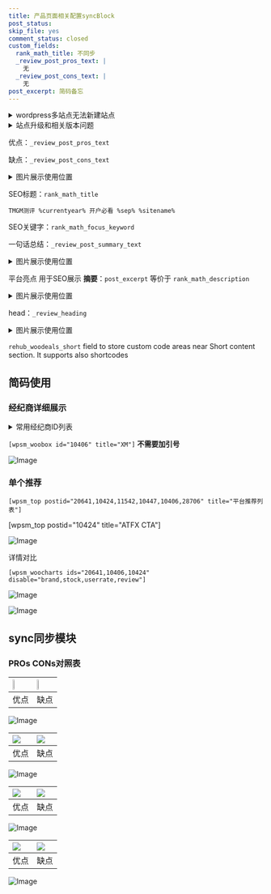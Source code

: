 ```yaml
---
title: 产品页面相关配置syncBlock
post_status: 
skip_file: yes
comment_status: closed
custom_fields:
  rank_math_title: 不同步
  _review_post_pros_text: |
    无
  _review_post_cons_text: |
    无
post_excerpt: 简码备忘
---
```

<details><summary>wordpress多站点无法新建站点</summary>

<li>和报错需要清理cookies一样的原因</li>
<li>wp-config.php里面<code>define( 'SUBDOMAIN_INSTALL', false );//子域名安装</code></li>
<li>新建子站点是用<code>define( 'SUBDOMAIN_INSTALL', true);//子域名安装</code> 完成以后，改成<code>false</code></li>
</details>

<details><summary>站点升级和相关版本问题</summary>

<p>wordpress：5.9.9
woocommerce：7.5.1
出现问题的地方：主题选项里面>><strong>Product layout >>compact style</strong></p>
<p>如何出现没有用过的字段 导致无法保存。先导出配置 然后进行修改，后面再次恢复即可。</p>
<p>出现部分字段无法显示时，需要返回默认布局后，对产品进行保存就好了。</p>
<p></p>
</details>

优点：`_review_post_pros_text`

缺点：`_review_post_cons_text`

<details><summary>图片展示使用位置</summary>

<img src="https://prod-files-secure.s3.us-west-2.amazonaws.com/39ed1227-6d7d-4570-be36-9ccd4a2c4241/f51d3d83-55d4-4bdf-9604-f37ec77ab556/Untitled.png?X-Amz-Algorithm=AWS4-HMAC-SHA256&X-Amz-Content-Sha256=UNSIGNED-PAYLOAD&X-Amz-Credential=ASIAZI2LB466R6PGAEH7%2F20250704%2Fus-west-2%2Fs3%2Faws4_request&X-Amz-Date=20250704T165518Z&X-Amz-Expires=3600&X-Amz-Security-Token=IQoJb3JpZ2luX2VjECgaCXVzLXdlc3QtMiJGMEQCIDc3EfzSkB0BRyP8H92kmdpXJ20chtKXOrjz17Agco%2FFAiA3gHgPnMniHFjK77w3p4w0%2BnBzg7cCvnKQFMy%2BNmfeJyr%2FAwgxEAAaDDYzNzQyMzE4MzgwNSIMRrzffDKsvM1ev1PHKtwDm0Eh8gwD7is0X%2FBdmT1vq5euICWlbtmIwO6gOzttVz6QoueLLgAnrA4iQJky%2B%2Fewdzy8GoD0Fcwzd6hcISaNfXovKya0yRLDyFA452Jog84zD4ahUev2614IhDHsvfPN150E1jvlZAkk%2BvYuNPtJsPSTOOQ%2B%2F1dDzw5%2BaWfb4TPK0E80rxFfaWriS6Dds3mDqNELpIIvLqyvONqwJAyuwz79HgQbHUEcej%2BJAjVVuFB%2BRTfNym2n7iHBlCOABlFJxhUss2GaYIddtAKtoZ%2BiEWur%2Fl%2BMoatdUVDbBPiWmI7Ney%2FykpsN9FXDC%2FmlfcXdeR6UD4xAKwvz4YIUPBjEfXtTrKxUq6jRLLZsvv69eZzmRSEJaJrVAWGqcVyGlySGrP7eNYUL%2B54H3xWNmhFCwhOOlppQXItGdbPJNNsNrbtFbb7ZVN6%2BGsa8wunGcshTShnrGy84NuJwq%2BoztZ3m0N1aCuSqyC%2Fv83q3slRC3hdWKg%2BabvGX9eJ9BSwyaFGVozB4UGHZS84QqKBLFS4qPuL3p2p5DKO6WEw1Ehegdjk5TjgVl6ynzUzyye47ZLl7eG%2FEZoXQmHhtOrBDCv43XtmZLMI%2BTngPzub088pQDHSp6dJckKPWSoYADkQw2vqfwwY6pgHix5iTMiB23FzIzESV7JmJp17oBXLzAwiWvkT%2FKPkP6WT0RMtnAisxDlLIzMDDx0%2FMyT3fNNUUDlzuRRlfIEKo7oGyJa4VwRpcFRTdTW7JgF8lIfYAmPXdTAZwCOmO3QBz8FR64G6lsOiLeKtRZ44WR6Lfy360Zk63Ppv6AuCZep7c1Lz%2Bg0tiP%2BR1I%2FL6wbJ2x9OoML0p5yInbQosLaTOZrMniSy7&X-Amz-Signature=3862818e6a0a99cd4d5ced7fe62bb74b181948777a9b6421b6c0357629c73c9c&X-Amz-SignedHeaders=host&x-amz-checksum-mode=ENABLED&x-id=GetObject" alt="Image">
</details>

SEO标题：`rank_math_title`

`TMGM测评 %currentyear% 开户必看 %sep% %sitename%`

SEO关键字：`rank_math_focus_keyword`

一句话总结：`_review_post_summary_text`

<details><summary>图片展示使用位置</summary>

<img src="https://prod-files-secure.s3.us-west-2.amazonaws.com/39ed1227-6d7d-4570-be36-9ccd4a2c4241/4b96a922-296c-4f4e-8630-d1c870cbce01/Untitled.png?X-Amz-Algorithm=AWS4-HMAC-SHA256&X-Amz-Content-Sha256=UNSIGNED-PAYLOAD&X-Amz-Credential=ASIAZI2LB4664F4F6JQC%2F20250704%2Fus-west-2%2Fs3%2Faws4_request&X-Amz-Date=20250704T165518Z&X-Amz-Expires=3600&X-Amz-Security-Token=IQoJb3JpZ2luX2VjECgaCXVzLXdlc3QtMiJHMEUCIHKM5uo3xFb%2FOWt7gE9GNTVn1dTSwdtOM1bxO6Uarx%2F%2FAiEA5xMmH5MHId%2BUiXCJubhgnZ0xqCcbNe4lmJki4zBR6LEq%2FwMIMRAAGgw2Mzc0MjMxODM4MDUiDNXh4D0951QOZeoamircA96xaUISXE6Y%2FDWAwoIn0LofyIPlgwSAmwqJ3H%2BB6OPbXiJGttu%2BxciieZ2M6rC%2BdtKBGrH1zizVH4ywxt1VfA9gODQYhI5ym1QkCJRcYdRz2akH4E7mVRz0SR%2BQ1zQ1bS5YpY09L%2FHrcNgvqbxgEiu43%2Bl9M8uQJvwQIsyZWet7UfYy5HbxG7%2FmaXQlscV1By%2FRNCJGMXYh2HGyEFolFD0GOK0uG8qiceec7cRF3dc%2FohqBKwBzMmLgjhyaqL7YrdumuI0sRcSo3zVrDNx9GxczxOEL%2BKKMlraUdkna1sy5N2g9KxUs2m9gEbx6v7p6V1yUD%2Bm8BMx%2BtXUuGghRyYgiDohgmAjfm0kbut1acawkbRHpGU1twS3gg81UcWlvEqDeBBhhToatRN3oywwLuVLrHsE9j28lZRY4BexzXrxbWdZgfXw6c6oOUeByTaB%2BRmjkdBii97NF%2Fco%2BRVqLquE6iSnJAnVnmltiLIMtwVu7N9hOjhd5n5XlkNu7%2BmwD7l8Sdhf7NCyb9ZJhDXYlvrXHCUBk7HqTOCi8Q2YnR8VxTyy%2BEYWXtVBgagYVW7ExhqJyQyqR9W%2FGlD3RCJoxa%2BOHGfe7iMGQHbOKpZljMptWw17clkdVWambDAqJMNL6n8MGOqUBKdWH%2Bydqu1rWNZCXUyX2VUvKKWo%2Bcpg%2F0LiqA0rRSvxQ6DnO51TdY0e0FLSX78MCGOO0F%2B33n97M%2Fw5a3%2FQxSoMRLQDGhagRSh5mOgDSN3s%2FSPGTY49Rc8gWnxnxO%2Fnb817t5f6r4GY2F5G3AC9zYg44TMKPnw%2Fr3RCEKYqHW8KKqHaP5bb0fdnmME5Tabm3QGdJT7SEpF%2BE71paM%2FppCeSY4SbO&X-Amz-Signature=cc13de7779f5bd5e6b0552c29465080ae5e8a299df1117c5f04989f6a8172aab&X-Amz-SignedHeaders=host&x-amz-checksum-mode=ENABLED&x-id=GetObject" alt="Image">
</details>

平台亮点 用于SEO展示 **摘要**：`post_excerpt`  等价于 `rank_math_description`

<details><summary>图片展示使用位置</summary>

<img src="https://prod-files-secure.s3.us-west-2.amazonaws.com/39ed1227-6d7d-4570-be36-9ccd4a2c4241/1ee11f63-b60a-4dfe-a7a7-d58ff23b5d88/Untitled.png?X-Amz-Algorithm=AWS4-HMAC-SHA256&X-Amz-Content-Sha256=UNSIGNED-PAYLOAD&X-Amz-Credential=ASIAZI2LB466UH4IZQTC%2F20250704%2Fus-west-2%2Fs3%2Faws4_request&X-Amz-Date=20250704T165518Z&X-Amz-Expires=3600&X-Amz-Security-Token=IQoJb3JpZ2luX2VjECgaCXVzLXdlc3QtMiJHMEUCIHA01ThCA%2FUTJjFPH4r2ZrcK9Nl8%2BI%2FVGS%2F0Lw1SI53WAiEA6jbjmUIlKuoLK4g3t8qHK0%2BOrY%2FhaZkt6IbN2FjvvsMq%2FwMIMRAAGgw2Mzc0MjMxODM4MDUiDPT4RSFy1x8nns2BDyrcAy3e9SrmzCnfa1umc5RnWTJEMzbO%2Fs6VRVWVyloK4A4OnOdJZbMe06yJkHbaYcMYmSlqY3zm9paplp64br9hgy1WSKYYkgL9QlwVV4sHH2Td9iXutvDRBrtNX3RafAzpzVuim4uqgsCpupvFS8Al3ds%2BP4ZMhzHsmCILTBymFXHcp%2F9gwbP2DGv3HvEmZysUFfvtAXCljicLea8rrZMVHOlREtWPC2rH74%2FOpP3x0Vouc9D%2B7aoAO5pdc3OwoPo5WJxivpAaJaAyVY7WyZFXn%2B3ZrrrxHcl3k%2Bp8muv0T35YsOcsFO1%2FZFWYhvwmRCzn8Ji%2FKYgEyNP6RFmfMTtBq3xiVmlqKolHxJYUFsU4tRQrsS84Uza1Y8kdCXaNsp6zRoctO%2BtA8uVFkpjl6%2FWbOkF48v8z9xqwooLWHJVTZy8dz6eLu0%2BYmIx95j38h1SeTfcl1JicUl%2FcorzhQNW0Lll3uPS76kizifraJy0qA0Mv0HJoyiloHtlvFgqU%2FkYq0WvhwcZFJbQIUDHjd0mCgeBG%2By4CJiyMPQNYvIDnH0L8ARKkWsYmhDbc0KBaJJlZa5tebS6057RSiQVrf1iloez2sCtdp0VCxk3UGNZzgurPgekrdOuR5SbVFuDIMLT6n8MGOqUBXNIpoaUknaY%2BBZ%2BvJskXL4KDnZE1XN3QMKVL8oBp5CEtWNCOhwjtIuFk5K8sbT%2BWVH%2Bx6nYkiW3KkCOJDd8wvgNh5LpUD9l%2FQqJD2gqY4sVoV3Vo2EJWtgfrf7UtUx4bk5wfZvQNfi6RScNjA7pSL7pfD%2Fk7j2v8pCc%2BI5rKcppWIhthXTZPIn4xR4ll660DtsJNAL5zDUJu8lW2CLzpX1zdv0sP&X-Amz-Signature=dcb5a5d6a5a99ed9abb5ff40fbb434bc519d87123d87014db4804bdb7d61cdb5&X-Amz-SignedHeaders=host&x-amz-checksum-mode=ENABLED&x-id=GetObject" alt="Image">
<img src="https://prod-files-secure.s3.us-west-2.amazonaws.com/39ed1227-6d7d-4570-be36-9ccd4a2c4241/ad4118b5-78d8-4fbe-801e-3b29b5d99c01/Untitled.png?X-Amz-Algorithm=AWS4-HMAC-SHA256&X-Amz-Content-Sha256=UNSIGNED-PAYLOAD&X-Amz-Credential=ASIAZI2LB466UH4IZQTC%2F20250704%2Fus-west-2%2Fs3%2Faws4_request&X-Amz-Date=20250704T165518Z&X-Amz-Expires=3600&X-Amz-Security-Token=IQoJb3JpZ2luX2VjECgaCXVzLXdlc3QtMiJHMEUCIHA01ThCA%2FUTJjFPH4r2ZrcK9Nl8%2BI%2FVGS%2F0Lw1SI53WAiEA6jbjmUIlKuoLK4g3t8qHK0%2BOrY%2FhaZkt6IbN2FjvvsMq%2FwMIMRAAGgw2Mzc0MjMxODM4MDUiDPT4RSFy1x8nns2BDyrcAy3e9SrmzCnfa1umc5RnWTJEMzbO%2Fs6VRVWVyloK4A4OnOdJZbMe06yJkHbaYcMYmSlqY3zm9paplp64br9hgy1WSKYYkgL9QlwVV4sHH2Td9iXutvDRBrtNX3RafAzpzVuim4uqgsCpupvFS8Al3ds%2BP4ZMhzHsmCILTBymFXHcp%2F9gwbP2DGv3HvEmZysUFfvtAXCljicLea8rrZMVHOlREtWPC2rH74%2FOpP3x0Vouc9D%2B7aoAO5pdc3OwoPo5WJxivpAaJaAyVY7WyZFXn%2B3ZrrrxHcl3k%2Bp8muv0T35YsOcsFO1%2FZFWYhvwmRCzn8Ji%2FKYgEyNP6RFmfMTtBq3xiVmlqKolHxJYUFsU4tRQrsS84Uza1Y8kdCXaNsp6zRoctO%2BtA8uVFkpjl6%2FWbOkF48v8z9xqwooLWHJVTZy8dz6eLu0%2BYmIx95j38h1SeTfcl1JicUl%2FcorzhQNW0Lll3uPS76kizifraJy0qA0Mv0HJoyiloHtlvFgqU%2FkYq0WvhwcZFJbQIUDHjd0mCgeBG%2By4CJiyMPQNYvIDnH0L8ARKkWsYmhDbc0KBaJJlZa5tebS6057RSiQVrf1iloez2sCtdp0VCxk3UGNZzgurPgekrdOuR5SbVFuDIMLT6n8MGOqUBXNIpoaUknaY%2BBZ%2BvJskXL4KDnZE1XN3QMKVL8oBp5CEtWNCOhwjtIuFk5K8sbT%2BWVH%2Bx6nYkiW3KkCOJDd8wvgNh5LpUD9l%2FQqJD2gqY4sVoV3Vo2EJWtgfrf7UtUx4bk5wfZvQNfi6RScNjA7pSL7pfD%2Fk7j2v8pCc%2BI5rKcppWIhthXTZPIn4xR4ll660DtsJNAL5zDUJu8lW2CLzpX1zdv0sP&X-Amz-Signature=00f2d235c23ad20f1c398bb7cb89cf5358c13b8a56a3f272de1c3a8e5d06a11d&X-Amz-SignedHeaders=host&x-amz-checksum-mode=ENABLED&x-id=GetObject" alt="Image">
<img src="https://prod-files-secure.s3.us-west-2.amazonaws.com/39ed1227-6d7d-4570-be36-9ccd4a2c4241/a38cf7c9-a79c-4b64-9e94-13589fe0758b/Untitled.png?X-Amz-Algorithm=AWS4-HMAC-SHA256&X-Amz-Content-Sha256=UNSIGNED-PAYLOAD&X-Amz-Credential=ASIAZI2LB466UH4IZQTC%2F20250704%2Fus-west-2%2Fs3%2Faws4_request&X-Amz-Date=20250704T165518Z&X-Amz-Expires=3600&X-Amz-Security-Token=IQoJb3JpZ2luX2VjECgaCXVzLXdlc3QtMiJHMEUCIHA01ThCA%2FUTJjFPH4r2ZrcK9Nl8%2BI%2FVGS%2F0Lw1SI53WAiEA6jbjmUIlKuoLK4g3t8qHK0%2BOrY%2FhaZkt6IbN2FjvvsMq%2FwMIMRAAGgw2Mzc0MjMxODM4MDUiDPT4RSFy1x8nns2BDyrcAy3e9SrmzCnfa1umc5RnWTJEMzbO%2Fs6VRVWVyloK4A4OnOdJZbMe06yJkHbaYcMYmSlqY3zm9paplp64br9hgy1WSKYYkgL9QlwVV4sHH2Td9iXutvDRBrtNX3RafAzpzVuim4uqgsCpupvFS8Al3ds%2BP4ZMhzHsmCILTBymFXHcp%2F9gwbP2DGv3HvEmZysUFfvtAXCljicLea8rrZMVHOlREtWPC2rH74%2FOpP3x0Vouc9D%2B7aoAO5pdc3OwoPo5WJxivpAaJaAyVY7WyZFXn%2B3ZrrrxHcl3k%2Bp8muv0T35YsOcsFO1%2FZFWYhvwmRCzn8Ji%2FKYgEyNP6RFmfMTtBq3xiVmlqKolHxJYUFsU4tRQrsS84Uza1Y8kdCXaNsp6zRoctO%2BtA8uVFkpjl6%2FWbOkF48v8z9xqwooLWHJVTZy8dz6eLu0%2BYmIx95j38h1SeTfcl1JicUl%2FcorzhQNW0Lll3uPS76kizifraJy0qA0Mv0HJoyiloHtlvFgqU%2FkYq0WvhwcZFJbQIUDHjd0mCgeBG%2By4CJiyMPQNYvIDnH0L8ARKkWsYmhDbc0KBaJJlZa5tebS6057RSiQVrf1iloez2sCtdp0VCxk3UGNZzgurPgekrdOuR5SbVFuDIMLT6n8MGOqUBXNIpoaUknaY%2BBZ%2BvJskXL4KDnZE1XN3QMKVL8oBp5CEtWNCOhwjtIuFk5K8sbT%2BWVH%2Bx6nYkiW3KkCOJDd8wvgNh5LpUD9l%2FQqJD2gqY4sVoV3Vo2EJWtgfrf7UtUx4bk5wfZvQNfi6RScNjA7pSL7pfD%2Fk7j2v8pCc%2BI5rKcppWIhthXTZPIn4xR4ll660DtsJNAL5zDUJu8lW2CLzpX1zdv0sP&X-Amz-Signature=cfd658a614ad7c5db72c3f14c9d781d5d4a856c120bf58b22130e4d6073992b9&X-Amz-SignedHeaders=host&x-amz-checksum-mode=ENABLED&x-id=GetObject" alt="Image">
<img src="https://prod-files-secure.s3.us-west-2.amazonaws.com/39ed1227-6d7d-4570-be36-9ccd4a2c4241/7da6fc1e-d2ac-42ae-8c75-cb5749aa18f6/Untitled.png?X-Amz-Algorithm=AWS4-HMAC-SHA256&X-Amz-Content-Sha256=UNSIGNED-PAYLOAD&X-Amz-Credential=ASIAZI2LB466UH4IZQTC%2F20250704%2Fus-west-2%2Fs3%2Faws4_request&X-Amz-Date=20250704T165518Z&X-Amz-Expires=3600&X-Amz-Security-Token=IQoJb3JpZ2luX2VjECgaCXVzLXdlc3QtMiJHMEUCIHA01ThCA%2FUTJjFPH4r2ZrcK9Nl8%2BI%2FVGS%2F0Lw1SI53WAiEA6jbjmUIlKuoLK4g3t8qHK0%2BOrY%2FhaZkt6IbN2FjvvsMq%2FwMIMRAAGgw2Mzc0MjMxODM4MDUiDPT4RSFy1x8nns2BDyrcAy3e9SrmzCnfa1umc5RnWTJEMzbO%2Fs6VRVWVyloK4A4OnOdJZbMe06yJkHbaYcMYmSlqY3zm9paplp64br9hgy1WSKYYkgL9QlwVV4sHH2Td9iXutvDRBrtNX3RafAzpzVuim4uqgsCpupvFS8Al3ds%2BP4ZMhzHsmCILTBymFXHcp%2F9gwbP2DGv3HvEmZysUFfvtAXCljicLea8rrZMVHOlREtWPC2rH74%2FOpP3x0Vouc9D%2B7aoAO5pdc3OwoPo5WJxivpAaJaAyVY7WyZFXn%2B3ZrrrxHcl3k%2Bp8muv0T35YsOcsFO1%2FZFWYhvwmRCzn8Ji%2FKYgEyNP6RFmfMTtBq3xiVmlqKolHxJYUFsU4tRQrsS84Uza1Y8kdCXaNsp6zRoctO%2BtA8uVFkpjl6%2FWbOkF48v8z9xqwooLWHJVTZy8dz6eLu0%2BYmIx95j38h1SeTfcl1JicUl%2FcorzhQNW0Lll3uPS76kizifraJy0qA0Mv0HJoyiloHtlvFgqU%2FkYq0WvhwcZFJbQIUDHjd0mCgeBG%2By4CJiyMPQNYvIDnH0L8ARKkWsYmhDbc0KBaJJlZa5tebS6057RSiQVrf1iloez2sCtdp0VCxk3UGNZzgurPgekrdOuR5SbVFuDIMLT6n8MGOqUBXNIpoaUknaY%2BBZ%2BvJskXL4KDnZE1XN3QMKVL8oBp5CEtWNCOhwjtIuFk5K8sbT%2BWVH%2Bx6nYkiW3KkCOJDd8wvgNh5LpUD9l%2FQqJD2gqY4sVoV3Vo2EJWtgfrf7UtUx4bk5wfZvQNfi6RScNjA7pSL7pfD%2Fk7j2v8pCc%2BI5rKcppWIhthXTZPIn4xR4ll660DtsJNAL5zDUJu8lW2CLzpX1zdv0sP&X-Amz-Signature=ae6c55e8be62493814f53aee8035db69844b8069473a721ea0053ef2f49c5f44&X-Amz-SignedHeaders=host&x-amz-checksum-mode=ENABLED&x-id=GetObject" alt="Image">
<img src="https://prod-files-secure.s3.us-west-2.amazonaws.com/39ed1227-6d7d-4570-be36-9ccd4a2c4241/7e97f40a-eaee-47f5-b2f9-475f96808fa7/Untitled.png?X-Amz-Algorithm=AWS4-HMAC-SHA256&X-Amz-Content-Sha256=UNSIGNED-PAYLOAD&X-Amz-Credential=ASIAZI2LB466UH4IZQTC%2F20250704%2Fus-west-2%2Fs3%2Faws4_request&X-Amz-Date=20250704T165518Z&X-Amz-Expires=3600&X-Amz-Security-Token=IQoJb3JpZ2luX2VjECgaCXVzLXdlc3QtMiJHMEUCIHA01ThCA%2FUTJjFPH4r2ZrcK9Nl8%2BI%2FVGS%2F0Lw1SI53WAiEA6jbjmUIlKuoLK4g3t8qHK0%2BOrY%2FhaZkt6IbN2FjvvsMq%2FwMIMRAAGgw2Mzc0MjMxODM4MDUiDPT4RSFy1x8nns2BDyrcAy3e9SrmzCnfa1umc5RnWTJEMzbO%2Fs6VRVWVyloK4A4OnOdJZbMe06yJkHbaYcMYmSlqY3zm9paplp64br9hgy1WSKYYkgL9QlwVV4sHH2Td9iXutvDRBrtNX3RafAzpzVuim4uqgsCpupvFS8Al3ds%2BP4ZMhzHsmCILTBymFXHcp%2F9gwbP2DGv3HvEmZysUFfvtAXCljicLea8rrZMVHOlREtWPC2rH74%2FOpP3x0Vouc9D%2B7aoAO5pdc3OwoPo5WJxivpAaJaAyVY7WyZFXn%2B3ZrrrxHcl3k%2Bp8muv0T35YsOcsFO1%2FZFWYhvwmRCzn8Ji%2FKYgEyNP6RFmfMTtBq3xiVmlqKolHxJYUFsU4tRQrsS84Uza1Y8kdCXaNsp6zRoctO%2BtA8uVFkpjl6%2FWbOkF48v8z9xqwooLWHJVTZy8dz6eLu0%2BYmIx95j38h1SeTfcl1JicUl%2FcorzhQNW0Lll3uPS76kizifraJy0qA0Mv0HJoyiloHtlvFgqU%2FkYq0WvhwcZFJbQIUDHjd0mCgeBG%2By4CJiyMPQNYvIDnH0L8ARKkWsYmhDbc0KBaJJlZa5tebS6057RSiQVrf1iloez2sCtdp0VCxk3UGNZzgurPgekrdOuR5SbVFuDIMLT6n8MGOqUBXNIpoaUknaY%2BBZ%2BvJskXL4KDnZE1XN3QMKVL8oBp5CEtWNCOhwjtIuFk5K8sbT%2BWVH%2Bx6nYkiW3KkCOJDd8wvgNh5LpUD9l%2FQqJD2gqY4sVoV3Vo2EJWtgfrf7UtUx4bk5wfZvQNfi6RScNjA7pSL7pfD%2Fk7j2v8pCc%2BI5rKcppWIhthXTZPIn4xR4ll660DtsJNAL5zDUJu8lW2CLzpX1zdv0sP&X-Amz-Signature=12de4df0d8792eee2eab62c04ba7707214b2e6c1024dcd08f3a16a5c355497b0&X-Amz-SignedHeaders=host&x-amz-checksum-mode=ENABLED&x-id=GetObject" alt="Image">
</details>

head：`_review_heading`

<details><summary>图片展示使用位置</summary>

<img src="https://prod-files-secure.s3.us-west-2.amazonaws.com/39ed1227-6d7d-4570-be36-9ccd4a2c4241/3a4650ad-9887-415c-889a-edd51fa54f27/Untitled.png?X-Amz-Algorithm=AWS4-HMAC-SHA256&X-Amz-Content-Sha256=UNSIGNED-PAYLOAD&X-Amz-Credential=ASIAZI2LB466RC4DR524%2F20250704%2Fus-west-2%2Fs3%2Faws4_request&X-Amz-Date=20250704T165519Z&X-Amz-Expires=3600&X-Amz-Security-Token=IQoJb3JpZ2luX2VjECgaCXVzLXdlc3QtMiJIMEYCIQC%2Fd7FDbXEOO%2BWAiRMpr0jkhcPzIcHj3RKQd2m2ZelKeAIhAMnXadeho2w7590JVMu1iefmtnbyr0cMfzK2SFDV3wVwKv8DCDEQABoMNjM3NDIzMTgzODA1IgxsuOQZgIRQ9ht5I5wq3ANCP15X48qCHrHRQo%2BVQVvAPKfJZrgojv7wb2p9eMDXmN5RPUk%2F3cTv%2FwSHfwci7dJoYnUkLk1ZJIMmGEeiKRdvXrX%2FrnhaJfU%2FeMcgkTTpcqXlefOnJs%2FuQWB5qmbJjQSokE961264slvJxKlyenlh10enFbkN8Fj53VTLdRbcObK69jBcZD22wj6aIqxs8yBjFYIik96xxwD8RWcrxNtuTEKGUi3%2FrKmPhzGxhRRv5Ihr13d7sSSndnh2u67tPR092mDH%2FGcjYwlFoddxGp6Cq7oHsADHlIj7o%2BkMmGW5bkCpyODYBYfhJZjz5YSHZNbnOKi1foIkkPuPEELW1w0Azcy%2Fi7ZJDGEtks5O5z6EuBfrOKiEnj7bsfzS9UUCx7XWH8gYkQcheyDQ7hyQOIAgboajOdnJVJgz%2FWs73sZeCkXSIiIMz%2BrLfdUiKGj9mBiIZpHyJhWpuUguZhsV832SVek%2Bf2vbbklg5mnHzsCm5q%2BLTIIICQ5eiYimuxVBZzlHzydiPL7kUTvuA0E9UbFBH5tBKN7NpcM08j1s6qriE24qe5I3qbhHPizj2KUwzWE4emrCmJSeRLjGI4IaS66RTYUae5ayz6V5klMwpzdk4Q8Pa%2Fy8Ns2B1xlZgTDI%2Bp%2FDBjqkAROKw9KjzDWO%2FPPOKxZ4DrRG8YhL2VUGCxD%2BYOGBKDEmHLDpj%2BX497s3XL6NtosehvZd9MnnvcpQ0F3YcKaky0EM4iSG1G%2FbO8Rctq4Cwqrgqz%2BP6ZeW4EvRi%2BsWmA8lcobmOQFL%2BkGqFAOPvyTr%2F2L1WnDrPMIdkhAmf9ihGBHrlFma1KpzQeEJk5VUQC%2B8mE2e0v69sTOc7aLw8iE6fcdPCfRi&X-Amz-Signature=630849d6bd4da1233495e7aa3ed73a67b5e0ca95eb98e6cb0c2997f9004a2a1f&X-Amz-SignedHeaders=host&x-amz-checksum-mode=ENABLED&x-id=GetObject" alt="Image">
</details>

`rehub_woodeals_short`	field to store custom code areas near Short content section. It supports also shortcodes



## 简码使用

### 经纪商详细展示

<details><summary>常用经纪商ID列表</summary>

<pre><code class="php">嘉盛 ===> 20641  [wpsm_woobox id="20641" title="嘉盛"]
易信easymarkets ===> 11542  [wpsm_woobox id="11542" title="易信easymarkets"]
ATFX外汇 ===> 10424  [wpsm_woobox id="10424" title="ATFX"]
XM ===> 10406  [wpsm_woobox id="10406" title="XM"]
TMGM ===> 29622  [wpsm_woobox id="29622" title="TMGM"]
HYCM ===> 10447  [wpsm_woobox id="10447" title="HYCM"]
fpmarkets澳福外汇 ===> 20639  [wpsm_woobox id="20639" title="fpmarkets澳福外汇"]</code></pre>
</details>

`[wpsm_woobox id="10406" title="XM"]` **不需要加引号**

![Image](https://prod-files-secure.s3.us-west-2.amazonaws.com/39ed1227-6d7d-4570-be36-9ccd4a2c4241/4f898f9d-0fa7-4e43-acd3-ac6bc7be575a/Untitled.png?X-Amz-Algorithm=AWS4-HMAC-SHA256&X-Amz-Content-Sha256=UNSIGNED-PAYLOAD&X-Amz-Credential=ASIAZI2LB4664OSRGGJZ%2F20250704%2Fus-west-2%2Fs3%2Faws4_request&X-Amz-Date=20250704T165517Z&X-Amz-Expires=3600&X-Amz-Security-Token=IQoJb3JpZ2luX2VjECgaCXVzLXdlc3QtMiJHMEUCIGQOVMnXlc1eGf9czoRKovDDYyWwiD0hFj2gXnchW%2F0DAiEA%2BlgbOMDXzWrE5Hs8AEd%2F3UKNabQFQSuH6ESjNV7g%2FyQq%2FwMIMRAAGgw2Mzc0MjMxODM4MDUiDKBef2pQRzA2kplFJSrcA42eHsIrTr9%2BJi5YmhC6qQ%2F53kz3a03HZQWbDROIRgvKHnLAHMPsHBqPdnwf7u328oirbQ84Pm1UeeEi02V9StNCPAxLJd4EhwqyPQRV68VddmHHkwBQTiDUwVpnhCvTLKd0Hz98Ukg8aAm6pYaPMzsAqI6jBZ6VFq1%2FWV8KdnKASHs9n5i3KgHqYAOWnN%2FqFS52Oo9XytlFCbhtHFtn553hFtK4GUpHkpw72h9fqCgcFb09PC%2BIYThaNbXpjtkYDLv4PHy00gz8C6HBg41bEawdhH5oky7alm%2FpKSfsm0prpWWY73DRQYZP5r%2FpE8yBsQb%2FuRGNDp6z13Cqc%2BACA5ULoCqHf3LmdeUsq4r%2BYpWZEGHDQRgemezdNDU1kicevrCI%2FaaauMKseB5KgyMZUbjZTb8GNNLZWfBPXXCIw7AyPfoHfmGoqhvDuUMOugq2S0ugNRNkEfXk62S4%2FWdBlzQiAZiNZyoVMyW%2FkVfc3sR04fF%2FjrQF4IjimUilGs1fTMMkpJoF819Sg8SJRTNOE2eyhSHl4VTRe1UajA1kKEVVqJmgr3n6JVoypdYy6Zfj9EHMB1j7HxNUksOfzL1dxmoSYpAX9k5gnYVDnVaYK6Mm9A%2FCisq8sdd%2Fl9WJMOj6n8MGOqUByMT17rMgRsCRhyQte1cMwUaaCcxWn9yTyFRrqlKma3hUqDiVXs%2FWZqw6djy5rpfRKxGLFkTQuUutszOpzx5c8MrY9KkMqSjxcdfpMYJSlraY%2BgieZcPhQY5eqxU5lW0dQLseHX%2BqvmguYluzFzh1w2XonKje2mXSEf2spfWEELThjOp2ttREWQdFRss2z5lX5DPTIpq5zYzjwoKJ%2FasXCTWfxHWf&X-Amz-Signature=a4e972447c21c3ec2e76ac81210bd224d59e5bc9305019559ced1b1ee416e58e&X-Amz-SignedHeaders=host&x-amz-checksum-mode=ENABLED&x-id=GetObject)

### 单个推荐
`[wpsm_top postid="20641,10424,11542,10447,10406,28706" title="平台推荐列表"]`

[wpsm_top postid="10424" title="ATFX CTA"]

![Image](https://prod-files-secure.s3.us-west-2.amazonaws.com/39ed1227-6d7d-4570-be36-9ccd4a2c4241/5ac620dc-51a8-48b6-b55d-91f47299193c/Untitled.png?X-Amz-Algorithm=AWS4-HMAC-SHA256&X-Amz-Content-Sha256=UNSIGNED-PAYLOAD&X-Amz-Credential=ASIAZI2LB4664OSRGGJZ%2F20250704%2Fus-west-2%2Fs3%2Faws4_request&X-Amz-Date=20250704T165517Z&X-Amz-Expires=3600&X-Amz-Security-Token=IQoJb3JpZ2luX2VjECgaCXVzLXdlc3QtMiJHMEUCIGQOVMnXlc1eGf9czoRKovDDYyWwiD0hFj2gXnchW%2F0DAiEA%2BlgbOMDXzWrE5Hs8AEd%2F3UKNabQFQSuH6ESjNV7g%2FyQq%2FwMIMRAAGgw2Mzc0MjMxODM4MDUiDKBef2pQRzA2kplFJSrcA42eHsIrTr9%2BJi5YmhC6qQ%2F53kz3a03HZQWbDROIRgvKHnLAHMPsHBqPdnwf7u328oirbQ84Pm1UeeEi02V9StNCPAxLJd4EhwqyPQRV68VddmHHkwBQTiDUwVpnhCvTLKd0Hz98Ukg8aAm6pYaPMzsAqI6jBZ6VFq1%2FWV8KdnKASHs9n5i3KgHqYAOWnN%2FqFS52Oo9XytlFCbhtHFtn553hFtK4GUpHkpw72h9fqCgcFb09PC%2BIYThaNbXpjtkYDLv4PHy00gz8C6HBg41bEawdhH5oky7alm%2FpKSfsm0prpWWY73DRQYZP5r%2FpE8yBsQb%2FuRGNDp6z13Cqc%2BACA5ULoCqHf3LmdeUsq4r%2BYpWZEGHDQRgemezdNDU1kicevrCI%2FaaauMKseB5KgyMZUbjZTb8GNNLZWfBPXXCIw7AyPfoHfmGoqhvDuUMOugq2S0ugNRNkEfXk62S4%2FWdBlzQiAZiNZyoVMyW%2FkVfc3sR04fF%2FjrQF4IjimUilGs1fTMMkpJoF819Sg8SJRTNOE2eyhSHl4VTRe1UajA1kKEVVqJmgr3n6JVoypdYy6Zfj9EHMB1j7HxNUksOfzL1dxmoSYpAX9k5gnYVDnVaYK6Mm9A%2FCisq8sdd%2Fl9WJMOj6n8MGOqUByMT17rMgRsCRhyQte1cMwUaaCcxWn9yTyFRrqlKma3hUqDiVXs%2FWZqw6djy5rpfRKxGLFkTQuUutszOpzx5c8MrY9KkMqSjxcdfpMYJSlraY%2BgieZcPhQY5eqxU5lW0dQLseHX%2BqvmguYluzFzh1w2XonKje2mXSEf2spfWEELThjOp2ttREWQdFRss2z5lX5DPTIpq5zYzjwoKJ%2FasXCTWfxHWf&X-Amz-Signature=c7269fa79f3f9315eba3b6c378c5ce7a98949d1f93c50c7d1da905fcc6d1aad5&X-Amz-SignedHeaders=host&x-amz-checksum-mode=ENABLED&x-id=GetObject)

详情对比

`[wpsm_woocharts ids="20641,10406,10424" disable="brand,stock,userrate,review"]`

![Image](https://prod-files-secure.s3.us-west-2.amazonaws.com/39ed1227-6d7d-4570-be36-9ccd4a2c4241/bf3ba45f-b9f3-4295-8aef-b4a495fd25f4/Untitled.png?X-Amz-Algorithm=AWS4-HMAC-SHA256&X-Amz-Content-Sha256=UNSIGNED-PAYLOAD&X-Amz-Credential=ASIAZI2LB4664OSRGGJZ%2F20250704%2Fus-west-2%2Fs3%2Faws4_request&X-Amz-Date=20250704T165517Z&X-Amz-Expires=3600&X-Amz-Security-Token=IQoJb3JpZ2luX2VjECgaCXVzLXdlc3QtMiJHMEUCIGQOVMnXlc1eGf9czoRKovDDYyWwiD0hFj2gXnchW%2F0DAiEA%2BlgbOMDXzWrE5Hs8AEd%2F3UKNabQFQSuH6ESjNV7g%2FyQq%2FwMIMRAAGgw2Mzc0MjMxODM4MDUiDKBef2pQRzA2kplFJSrcA42eHsIrTr9%2BJi5YmhC6qQ%2F53kz3a03HZQWbDROIRgvKHnLAHMPsHBqPdnwf7u328oirbQ84Pm1UeeEi02V9StNCPAxLJd4EhwqyPQRV68VddmHHkwBQTiDUwVpnhCvTLKd0Hz98Ukg8aAm6pYaPMzsAqI6jBZ6VFq1%2FWV8KdnKASHs9n5i3KgHqYAOWnN%2FqFS52Oo9XytlFCbhtHFtn553hFtK4GUpHkpw72h9fqCgcFb09PC%2BIYThaNbXpjtkYDLv4PHy00gz8C6HBg41bEawdhH5oky7alm%2FpKSfsm0prpWWY73DRQYZP5r%2FpE8yBsQb%2FuRGNDp6z13Cqc%2BACA5ULoCqHf3LmdeUsq4r%2BYpWZEGHDQRgemezdNDU1kicevrCI%2FaaauMKseB5KgyMZUbjZTb8GNNLZWfBPXXCIw7AyPfoHfmGoqhvDuUMOugq2S0ugNRNkEfXk62S4%2FWdBlzQiAZiNZyoVMyW%2FkVfc3sR04fF%2FjrQF4IjimUilGs1fTMMkpJoF819Sg8SJRTNOE2eyhSHl4VTRe1UajA1kKEVVqJmgr3n6JVoypdYy6Zfj9EHMB1j7HxNUksOfzL1dxmoSYpAX9k5gnYVDnVaYK6Mm9A%2FCisq8sdd%2Fl9WJMOj6n8MGOqUByMT17rMgRsCRhyQte1cMwUaaCcxWn9yTyFRrqlKma3hUqDiVXs%2FWZqw6djy5rpfRKxGLFkTQuUutszOpzx5c8MrY9KkMqSjxcdfpMYJSlraY%2BgieZcPhQY5eqxU5lW0dQLseHX%2BqvmguYluzFzh1w2XonKje2mXSEf2spfWEELThjOp2ttREWQdFRss2z5lX5DPTIpq5zYzjwoKJ%2FasXCTWfxHWf&X-Amz-Signature=28ba0d24d8087d6da6f094b566dda41cbd07a3787ba06b45ebc2edccce3765e6&X-Amz-SignedHeaders=host&x-amz-checksum-mode=ENABLED&x-id=GetObject)

![Image](https://prod-files-secure.s3.us-west-2.amazonaws.com/39ed1227-6d7d-4570-be36-9ccd4a2c4241/30bc56ef-f383-4b48-9768-2ebc9e436ec0/Untitled.png?X-Amz-Algorithm=AWS4-HMAC-SHA256&X-Amz-Content-Sha256=UNSIGNED-PAYLOAD&X-Amz-Credential=ASIAZI2LB4664OSRGGJZ%2F20250704%2Fus-west-2%2Fs3%2Faws4_request&X-Amz-Date=20250704T165517Z&X-Amz-Expires=3600&X-Amz-Security-Token=IQoJb3JpZ2luX2VjECgaCXVzLXdlc3QtMiJHMEUCIGQOVMnXlc1eGf9czoRKovDDYyWwiD0hFj2gXnchW%2F0DAiEA%2BlgbOMDXzWrE5Hs8AEd%2F3UKNabQFQSuH6ESjNV7g%2FyQq%2FwMIMRAAGgw2Mzc0MjMxODM4MDUiDKBef2pQRzA2kplFJSrcA42eHsIrTr9%2BJi5YmhC6qQ%2F53kz3a03HZQWbDROIRgvKHnLAHMPsHBqPdnwf7u328oirbQ84Pm1UeeEi02V9StNCPAxLJd4EhwqyPQRV68VddmHHkwBQTiDUwVpnhCvTLKd0Hz98Ukg8aAm6pYaPMzsAqI6jBZ6VFq1%2FWV8KdnKASHs9n5i3KgHqYAOWnN%2FqFS52Oo9XytlFCbhtHFtn553hFtK4GUpHkpw72h9fqCgcFb09PC%2BIYThaNbXpjtkYDLv4PHy00gz8C6HBg41bEawdhH5oky7alm%2FpKSfsm0prpWWY73DRQYZP5r%2FpE8yBsQb%2FuRGNDp6z13Cqc%2BACA5ULoCqHf3LmdeUsq4r%2BYpWZEGHDQRgemezdNDU1kicevrCI%2FaaauMKseB5KgyMZUbjZTb8GNNLZWfBPXXCIw7AyPfoHfmGoqhvDuUMOugq2S0ugNRNkEfXk62S4%2FWdBlzQiAZiNZyoVMyW%2FkVfc3sR04fF%2FjrQF4IjimUilGs1fTMMkpJoF819Sg8SJRTNOE2eyhSHl4VTRe1UajA1kKEVVqJmgr3n6JVoypdYy6Zfj9EHMB1j7HxNUksOfzL1dxmoSYpAX9k5gnYVDnVaYK6Mm9A%2FCisq8sdd%2Fl9WJMOj6n8MGOqUByMT17rMgRsCRhyQte1cMwUaaCcxWn9yTyFRrqlKma3hUqDiVXs%2FWZqw6djy5rpfRKxGLFkTQuUutszOpzx5c8MrY9KkMqSjxcdfpMYJSlraY%2BgieZcPhQY5eqxU5lW0dQLseHX%2BqvmguYluzFzh1w2XonKje2mXSEf2spfWEELThjOp2ttREWQdFRss2z5lX5DPTIpq5zYzjwoKJ%2FasXCTWfxHWf&X-Amz-Signature=2e7e377dcb026e919538f6bbfbc1e82240a50e2dff400afcf2b135df3953f137&X-Amz-SignedHeaders=host&x-amz-checksum-mode=ENABLED&x-id=GetObject)

## sync同步模块

### PROs CONs对照表

| <img src="https://cdn.ifttt.fun/gh/jarlin8/OSS@main/icons/customize/pros.svg" height="auto" width="37.3%"> | <img src="https://cdn.ifttt.fun/gh/jarlin8/OSS@main/icons/customize/cons.svg" height="auto" width="28.8%"> |
| :--- | :--- |
| 优点 | 缺点 |

![Image](https://prod-files-secure.s3.us-west-2.amazonaws.com/39ed1227-6d7d-4570-be36-9ccd4a2c4241/8742b755-dfb5-4004-9a5f-d6e561664bd8/Untitled.png?X-Amz-Algorithm=AWS4-HMAC-SHA256&X-Amz-Content-Sha256=UNSIGNED-PAYLOAD&X-Amz-Credential=ASIAZI2LB4664OSRGGJZ%2F20250704%2Fus-west-2%2Fs3%2Faws4_request&X-Amz-Date=20250704T165517Z&X-Amz-Expires=3600&X-Amz-Security-Token=IQoJb3JpZ2luX2VjECgaCXVzLXdlc3QtMiJHMEUCIGQOVMnXlc1eGf9czoRKovDDYyWwiD0hFj2gXnchW%2F0DAiEA%2BlgbOMDXzWrE5Hs8AEd%2F3UKNabQFQSuH6ESjNV7g%2FyQq%2FwMIMRAAGgw2Mzc0MjMxODM4MDUiDKBef2pQRzA2kplFJSrcA42eHsIrTr9%2BJi5YmhC6qQ%2F53kz3a03HZQWbDROIRgvKHnLAHMPsHBqPdnwf7u328oirbQ84Pm1UeeEi02V9StNCPAxLJd4EhwqyPQRV68VddmHHkwBQTiDUwVpnhCvTLKd0Hz98Ukg8aAm6pYaPMzsAqI6jBZ6VFq1%2FWV8KdnKASHs9n5i3KgHqYAOWnN%2FqFS52Oo9XytlFCbhtHFtn553hFtK4GUpHkpw72h9fqCgcFb09PC%2BIYThaNbXpjtkYDLv4PHy00gz8C6HBg41bEawdhH5oky7alm%2FpKSfsm0prpWWY73DRQYZP5r%2FpE8yBsQb%2FuRGNDp6z13Cqc%2BACA5ULoCqHf3LmdeUsq4r%2BYpWZEGHDQRgemezdNDU1kicevrCI%2FaaauMKseB5KgyMZUbjZTb8GNNLZWfBPXXCIw7AyPfoHfmGoqhvDuUMOugq2S0ugNRNkEfXk62S4%2FWdBlzQiAZiNZyoVMyW%2FkVfc3sR04fF%2FjrQF4IjimUilGs1fTMMkpJoF819Sg8SJRTNOE2eyhSHl4VTRe1UajA1kKEVVqJmgr3n6JVoypdYy6Zfj9EHMB1j7HxNUksOfzL1dxmoSYpAX9k5gnYVDnVaYK6Mm9A%2FCisq8sdd%2Fl9WJMOj6n8MGOqUByMT17rMgRsCRhyQte1cMwUaaCcxWn9yTyFRrqlKma3hUqDiVXs%2FWZqw6djy5rpfRKxGLFkTQuUutszOpzx5c8MrY9KkMqSjxcdfpMYJSlraY%2BgieZcPhQY5eqxU5lW0dQLseHX%2BqvmguYluzFzh1w2XonKje2mXSEf2spfWEELThjOp2ttREWQdFRss2z5lX5DPTIpq5zYzjwoKJ%2FasXCTWfxHWf&X-Amz-Signature=b0a5909332c60cae30924bd449eefc2d0bf63b2ad5d3f07d9cd046f2fb7e3147&X-Amz-SignedHeaders=host&x-amz-checksum-mode=ENABLED&x-id=GetObject)

| <img src="https://cdn.ifttt.fun/gh/jarlin8/OSS@main/icons/customize/pros1.svg" height="auto"> | <img src="https://cdn.ifttt.fun/gh/jarlin8/OSS@main/icons/customize/cons1.svg" height="auto"> |
| :--- | :--- |
| 优点 | 缺点 |

![Image](https://prod-files-secure.s3.us-west-2.amazonaws.com/39ed1227-6d7d-4570-be36-9ccd4a2c4241/806358f8-c9c4-4e17-bb35-c6c76a5397a5/Untitled.png?X-Amz-Algorithm=AWS4-HMAC-SHA256&X-Amz-Content-Sha256=UNSIGNED-PAYLOAD&X-Amz-Credential=ASIAZI2LB4664OSRGGJZ%2F20250704%2Fus-west-2%2Fs3%2Faws4_request&X-Amz-Date=20250704T165517Z&X-Amz-Expires=3600&X-Amz-Security-Token=IQoJb3JpZ2luX2VjECgaCXVzLXdlc3QtMiJHMEUCIGQOVMnXlc1eGf9czoRKovDDYyWwiD0hFj2gXnchW%2F0DAiEA%2BlgbOMDXzWrE5Hs8AEd%2F3UKNabQFQSuH6ESjNV7g%2FyQq%2FwMIMRAAGgw2Mzc0MjMxODM4MDUiDKBef2pQRzA2kplFJSrcA42eHsIrTr9%2BJi5YmhC6qQ%2F53kz3a03HZQWbDROIRgvKHnLAHMPsHBqPdnwf7u328oirbQ84Pm1UeeEi02V9StNCPAxLJd4EhwqyPQRV68VddmHHkwBQTiDUwVpnhCvTLKd0Hz98Ukg8aAm6pYaPMzsAqI6jBZ6VFq1%2FWV8KdnKASHs9n5i3KgHqYAOWnN%2FqFS52Oo9XytlFCbhtHFtn553hFtK4GUpHkpw72h9fqCgcFb09PC%2BIYThaNbXpjtkYDLv4PHy00gz8C6HBg41bEawdhH5oky7alm%2FpKSfsm0prpWWY73DRQYZP5r%2FpE8yBsQb%2FuRGNDp6z13Cqc%2BACA5ULoCqHf3LmdeUsq4r%2BYpWZEGHDQRgemezdNDU1kicevrCI%2FaaauMKseB5KgyMZUbjZTb8GNNLZWfBPXXCIw7AyPfoHfmGoqhvDuUMOugq2S0ugNRNkEfXk62S4%2FWdBlzQiAZiNZyoVMyW%2FkVfc3sR04fF%2FjrQF4IjimUilGs1fTMMkpJoF819Sg8SJRTNOE2eyhSHl4VTRe1UajA1kKEVVqJmgr3n6JVoypdYy6Zfj9EHMB1j7HxNUksOfzL1dxmoSYpAX9k5gnYVDnVaYK6Mm9A%2FCisq8sdd%2Fl9WJMOj6n8MGOqUByMT17rMgRsCRhyQte1cMwUaaCcxWn9yTyFRrqlKma3hUqDiVXs%2FWZqw6djy5rpfRKxGLFkTQuUutszOpzx5c8MrY9KkMqSjxcdfpMYJSlraY%2BgieZcPhQY5eqxU5lW0dQLseHX%2BqvmguYluzFzh1w2XonKje2mXSEf2spfWEELThjOp2ttREWQdFRss2z5lX5DPTIpq5zYzjwoKJ%2FasXCTWfxHWf&X-Amz-Signature=a729c3243870950b74a06f1a184e557506f13324c45d875c5d55817b5f4b9992&X-Amz-SignedHeaders=host&x-amz-checksum-mode=ENABLED&x-id=GetObject)

| <img src="https://cdn.ifttt.fun/gh/jarlin8/OSS@main/icons/customize/pros2.svg" height="auto"> | <img src="https://cdn.ifttt.fun/gh/jarlin8/OSS@main/icons/customize/cons2.svg" height="auto"> |
| :--- | :--- |
| 优点 | 缺点 |

![Image](https://prod-files-secure.s3.us-west-2.amazonaws.com/39ed1227-6d7d-4570-be36-9ccd4a2c4241/a9245ec9-70dd-4005-b534-0d54315fc5f3/Untitled.png?X-Amz-Algorithm=AWS4-HMAC-SHA256&X-Amz-Content-Sha256=UNSIGNED-PAYLOAD&X-Amz-Credential=ASIAZI2LB4664OSRGGJZ%2F20250704%2Fus-west-2%2Fs3%2Faws4_request&X-Amz-Date=20250704T165517Z&X-Amz-Expires=3600&X-Amz-Security-Token=IQoJb3JpZ2luX2VjECgaCXVzLXdlc3QtMiJHMEUCIGQOVMnXlc1eGf9czoRKovDDYyWwiD0hFj2gXnchW%2F0DAiEA%2BlgbOMDXzWrE5Hs8AEd%2F3UKNabQFQSuH6ESjNV7g%2FyQq%2FwMIMRAAGgw2Mzc0MjMxODM4MDUiDKBef2pQRzA2kplFJSrcA42eHsIrTr9%2BJi5YmhC6qQ%2F53kz3a03HZQWbDROIRgvKHnLAHMPsHBqPdnwf7u328oirbQ84Pm1UeeEi02V9StNCPAxLJd4EhwqyPQRV68VddmHHkwBQTiDUwVpnhCvTLKd0Hz98Ukg8aAm6pYaPMzsAqI6jBZ6VFq1%2FWV8KdnKASHs9n5i3KgHqYAOWnN%2FqFS52Oo9XytlFCbhtHFtn553hFtK4GUpHkpw72h9fqCgcFb09PC%2BIYThaNbXpjtkYDLv4PHy00gz8C6HBg41bEawdhH5oky7alm%2FpKSfsm0prpWWY73DRQYZP5r%2FpE8yBsQb%2FuRGNDp6z13Cqc%2BACA5ULoCqHf3LmdeUsq4r%2BYpWZEGHDQRgemezdNDU1kicevrCI%2FaaauMKseB5KgyMZUbjZTb8GNNLZWfBPXXCIw7AyPfoHfmGoqhvDuUMOugq2S0ugNRNkEfXk62S4%2FWdBlzQiAZiNZyoVMyW%2FkVfc3sR04fF%2FjrQF4IjimUilGs1fTMMkpJoF819Sg8SJRTNOE2eyhSHl4VTRe1UajA1kKEVVqJmgr3n6JVoypdYy6Zfj9EHMB1j7HxNUksOfzL1dxmoSYpAX9k5gnYVDnVaYK6Mm9A%2FCisq8sdd%2Fl9WJMOj6n8MGOqUByMT17rMgRsCRhyQte1cMwUaaCcxWn9yTyFRrqlKma3hUqDiVXs%2FWZqw6djy5rpfRKxGLFkTQuUutszOpzx5c8MrY9KkMqSjxcdfpMYJSlraY%2BgieZcPhQY5eqxU5lW0dQLseHX%2BqvmguYluzFzh1w2XonKje2mXSEf2spfWEELThjOp2ttREWQdFRss2z5lX5DPTIpq5zYzjwoKJ%2FasXCTWfxHWf&X-Amz-Signature=eb0d0717bf88dc8e13e527afab250537b630521cff21a341341045e99c69f697&X-Amz-SignedHeaders=host&x-amz-checksum-mode=ENABLED&x-id=GetObject)

| <img src="https://cdn.ifttt.fun/gh/jarlin8/OSS@main/icons/customize/pros3.svg" height="auto"> | <img src="https://cdn.ifttt.fun/gh/jarlin8/OSS@main/icons/customize/cons3.svg" height="auto"> |
| :--- | :--- |
| 优点 | 缺点 |

![Image](https://prod-files-secure.s3.us-west-2.amazonaws.com/39ed1227-6d7d-4570-be36-9ccd4a2c4241/e1e580a2-2e5c-4780-9ff4-19c318fc2284/Untitled.png?X-Amz-Algorithm=AWS4-HMAC-SHA256&X-Amz-Content-Sha256=UNSIGNED-PAYLOAD&X-Amz-Credential=ASIAZI2LB4664OSRGGJZ%2F20250704%2Fus-west-2%2Fs3%2Faws4_request&X-Amz-Date=20250704T165517Z&X-Amz-Expires=3600&X-Amz-Security-Token=IQoJb3JpZ2luX2VjECgaCXVzLXdlc3QtMiJHMEUCIGQOVMnXlc1eGf9czoRKovDDYyWwiD0hFj2gXnchW%2F0DAiEA%2BlgbOMDXzWrE5Hs8AEd%2F3UKNabQFQSuH6ESjNV7g%2FyQq%2FwMIMRAAGgw2Mzc0MjMxODM4MDUiDKBef2pQRzA2kplFJSrcA42eHsIrTr9%2BJi5YmhC6qQ%2F53kz3a03HZQWbDROIRgvKHnLAHMPsHBqPdnwf7u328oirbQ84Pm1UeeEi02V9StNCPAxLJd4EhwqyPQRV68VddmHHkwBQTiDUwVpnhCvTLKd0Hz98Ukg8aAm6pYaPMzsAqI6jBZ6VFq1%2FWV8KdnKASHs9n5i3KgHqYAOWnN%2FqFS52Oo9XytlFCbhtHFtn553hFtK4GUpHkpw72h9fqCgcFb09PC%2BIYThaNbXpjtkYDLv4PHy00gz8C6HBg41bEawdhH5oky7alm%2FpKSfsm0prpWWY73DRQYZP5r%2FpE8yBsQb%2FuRGNDp6z13Cqc%2BACA5ULoCqHf3LmdeUsq4r%2BYpWZEGHDQRgemezdNDU1kicevrCI%2FaaauMKseB5KgyMZUbjZTb8GNNLZWfBPXXCIw7AyPfoHfmGoqhvDuUMOugq2S0ugNRNkEfXk62S4%2FWdBlzQiAZiNZyoVMyW%2FkVfc3sR04fF%2FjrQF4IjimUilGs1fTMMkpJoF819Sg8SJRTNOE2eyhSHl4VTRe1UajA1kKEVVqJmgr3n6JVoypdYy6Zfj9EHMB1j7HxNUksOfzL1dxmoSYpAX9k5gnYVDnVaYK6Mm9A%2FCisq8sdd%2Fl9WJMOj6n8MGOqUByMT17rMgRsCRhyQte1cMwUaaCcxWn9yTyFRrqlKma3hUqDiVXs%2FWZqw6djy5rpfRKxGLFkTQuUutszOpzx5c8MrY9KkMqSjxcdfpMYJSlraY%2BgieZcPhQY5eqxU5lW0dQLseHX%2BqvmguYluzFzh1w2XonKje2mXSEf2spfWEELThjOp2ttREWQdFRss2z5lX5DPTIpq5zYzjwoKJ%2FasXCTWfxHWf&X-Amz-Signature=33e28b1692df70b20fc60a85c408f5ba247f9c187f2f39ae0ec4da5e04f4d26b&X-Amz-SignedHeaders=host&x-amz-checksum-mode=ENABLED&x-id=GetObject)